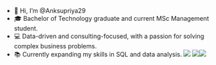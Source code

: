 - 👋 Hi, I’m @Anksupriya29
- 🎓 Bachelor of Technology graduate and current MSc Management student.
- 💻 Data-driven and consulting-focused, with a passion for solving complex business problems.
- 📚 Currently expanding my skills in SQL and data analysis.
<a href="https://www.instagram.com/_.anksu._/" target="_blank"><img src="https://img.icons8.com/color/48/000000/instagram-new--v1.png"/></a>
<a href="https://www.linkedin.com/in/anksupriya-banerjee-b12758221/" target="_blank"><img src="https://img.icons8.com/color/48/000000/linkedin.png"/></a><a href="https://twitter.com/anksupriya/" target="_blank"><img src="https://img.icons8.com/color/48/000000/twitter--v1.png"/>

<!---
Anksupriya29/Anksupriya29 is a ✨ special ✨ repository because its `README.md` (this file) appears on your GitHub profile.
You can click the Preview link to take a look at your changes.
--->
